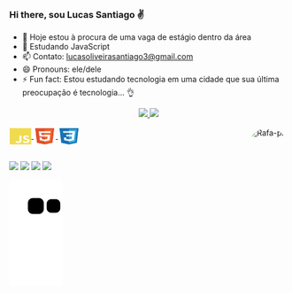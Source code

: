 ### Hi there, sou Lucas Santiago ✌


- 🔭 Hoje estou à procura de uma vaga de estágio dentro da área 
- 🌱 Estudando JavaScript
- 📫 Contato: lucasoliveirasantiago3@gmail.com
- 😄 Pronouns: ele/dele
- ⚡ Fun fact: Estou estudando tecnologia em uma cidade que sua última preocupação é tecnologia... 👌


<div align="center">
  <a href="https://github.com/LucasSantiag0">
  <img height="180em" src="https://github-readme-stats.vercel.app/api?username=LucaSantiag0&show_icons=true&theme=tokyonight&include_all_commits=true&count_private=true"/>
  <img height="180em" src="https://github-readme-stats.vercel.app/api/top-langs/?username=LucaSantiag0&layout=compact&langs_count=7&theme=tokyonight"/>
</div>


</div>
<div style="display: inline_block"><br>
  <img align="center" alt="Rafa-Js" height="30" width="40" src="https://raw.githubusercontent.com/devicons/devicon/master/icons/javascript/javascript-plain.svg">
  <img align="center" alt="Rafa-HTML" height="30" width="40" src="https://raw.githubusercontent.com/devicons/devicon/master/icons/html5/html5-original.svg">
  <img align="center" alt="Rafa-CSS" height="30" width="40" src="https://raw.githubusercontent.com/devicons/devicon/master/icons/css3/css3-original.svg">
  <img align="right" alt="Rafa-pic" height="150" style="border-radius:50px;" src="https://media.discordapp.net/attachments/927914629903040542/1016754982982275193/unknown.png?width=533&height=300">
</div>

##


<div> 
  <a href="https://instagram.com/slucas2k" target="_blank"><img src="https://img.shields.io/badge/-Instagram-%23E4405F?style=for-the-badge&logo=instagram&logoColor=white" target="_blank"></a>
 <a href="https://discord.gg/ⱠɄ₭Ɇ#9955" target="_blank"><img src="https://img.shields.io/badge/Discord-7289DA?style=for-the-badge&logo=discord&logoColor=white" target="_blank"></a> 
  <a href = "mailto:lucasoliveirasantiago3@gmail.com"><img src="https://img.shields.io/badge/Gmail-D14836?style=for-the-badge&logo=gmail&logoColor=white" target="_blank"></a>
  <a href="https://www.linkedin.com/in/lucas-oliveira-santiago-343422238/" target="_blank"><img src="https://img.shields.io/badge/-LinkedIn-%230077B5?style=for-the-badge&logo=linkedin&logoColor=white" target="_blank"></a> 
 
  ![Snake animation](https://github.com/rafaballerini/rafaballerini/blob/output/github-contribution-grid-snake.svg)
 
</div>
